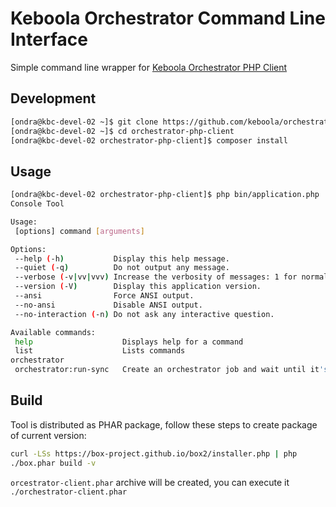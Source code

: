 # Keboola Orchestrator Command Line Interface

Simple command line wrapper for [Keboola Orchestrator PHP Client](https://github.com/keboola/orchestrator-php-client)

## Development

```bash
[ondra@kbc-devel-02 ~]$ git clone https://github.com/keboola/orchestrator-php-client.git
[ondra@kbc-devel-02 ~]$ cd orchestrator-php-client
[ondra@kbc-devel-02 orchestrator-php-client]$ composer install
```

## Usage

```bash
[ondra@kbc-devel-02 orchestrator-php-client]$ php bin/application.php
Console Tool

Usage:
 [options] command [arguments]

Options:
 --help (-h)           Display this help message.
 --quiet (-q)          Do not output any message.
 --verbose (-v|vv|vvv) Increase the verbosity of messages: 1 for normal output, 2 for more verbose output and 3 for debug.
 --version (-V)        Display this application version.
 --ansi                Force ANSI output.
 --no-ansi             Disable ANSI output.
 --no-interaction (-n) Do not ask any interactive question.

Available commands:
 help                    Displays help for a command
 list                    Lists commands
orchestrator
 orchestrator:run-sync   Create an orchestrator job and wait until it's done.

```


## Build
Tool is distributed as PHAR package, follow these steps to create package of current version:

```bash
curl -LSs https://box-project.github.io/box2/installer.php | php
./box.phar build -v
```

`orcestrator-client.phar` archive will be created, you can execute it `./orchestrator-client.phar`


